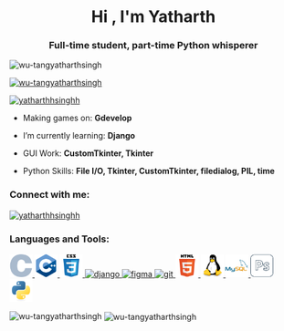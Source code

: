 <h1 align="center">Hi , I'm Yatharth</h1>
<h3 align="center">Full-time student, part-time Python whisperer</h3>

<p align="left"> <img src="https://komarev.com/ghpvc/?username=wu-tangyatharthsingh&label=Profile%20views&color=0e75b6&style=flat" alt="wu-tangyatharthsingh" /> </p>

<p align="left"> <a href="https://github.com/ryo-ma/github-profile-trophy"><img src="https://github-profile-trophy.vercel.app/?username=wu-tangyatharthsingh" alt="wu-tangyatharthsingh" /></a> </p>

<p align="left"> <a href="https://twitter.com/yatharthhsinghh" target="blank"><img src="https://img.shields.io/twitter/follow/yatharthhsinghh?logo=twitter&style=for-the-badge" alt="yatharthhsinghh" /></a> </p>

- Making games on: **Gdevelop**

- I’m currently learning: **Django**

- GUI Work: **CustomTkinter, Tkinter**

- Python Skills: **File I/O, Tkinter, CustomTkinter, filedialog, PIL, time**

<h3 align="left">Connect with me:</h3>
<p align="left">
<a href="https://twitter.com/yatharthhsinghh" target="blank"><img align="center" src="https://raw.githubusercontent.com/rahuldkjain/github-profile-readme-generator/master/src/images/icons/Social/twitter.svg" alt="yatharthhsinghh" height="30" width="40" /></a>
</p>

<h3 align="left">Languages and Tools:</h3>
<p align="left"> <a href="https://www.cprogramming.com/" target="_blank" rel="noreferrer"> <img src="https://raw.githubusercontent.com/devicons/devicon/master/icons/c/c-original.svg" alt="c" width="40" height="40"/> </a> <a href="https://www.w3schools.com/cpp/" target="_blank" rel="noreferrer"> <img src="https://raw.githubusercontent.com/devicons/devicon/master/icons/cplusplus/cplusplus-original.svg" alt="cplusplus" width="40" height="40"/> </a> <a href="https://www.w3schools.com/css/" target="_blank" rel="noreferrer"> <img src="https://raw.githubusercontent.com/devicons/devicon/master/icons/css3/css3-original-wordmark.svg" alt="css3" width="40" height="40"/> </a> <a href="https://www.djangoproject.com/" target="_blank" rel="noreferrer"> <img src="https://cdn.worldvectorlogo.com/logos/django.svg" alt="django" width="40" height="40"/> </a> <a href="https://www.figma.com/" target="_blank" rel="noreferrer"> <img src="https://www.vectorlogo.zone/logos/figma/figma-icon.svg" alt="figma" width="40" height="40"/> </a> <a href="https://git-scm.com/" target="_blank" rel="noreferrer"> <img src="https://www.vectorlogo.zone/logos/git-scm/git-scm-icon.svg" alt="git" width="40" height="40"/> </a> <a href="https://www.w3.org/html/" target="_blank" rel="noreferrer"> <img src="https://raw.githubusercontent.com/devicons/devicon/master/icons/html5/html5-original-wordmark.svg" alt="html5" width="40" height="40"/> </a> <a href="https://www.linux.org/" target="_blank" rel="noreferrer"> <img src="https://raw.githubusercontent.com/devicons/devicon/master/icons/linux/linux-original.svg" alt="linux" width="40" height="40"/> </a> <a href="https://www.mysql.com/" target="_blank" rel="noreferrer"> <img src="https://raw.githubusercontent.com/devicons/devicon/master/icons/mysql/mysql-original-wordmark.svg" alt="mysql" width="40" height="40"/> </a> <a href="https://www.photoshop.com/en" target="_blank" rel="noreferrer"> <img src="https://raw.githubusercontent.com/devicons/devicon/master/icons/photoshop/photoshop-line.svg" alt="photoshop" width="40" height="40"/> </a> <a href="https://www.python.org" target="_blank" rel="noreferrer"> <img src="https://raw.githubusercontent.com/devicons/devicon/master/icons/python/python-original.svg" alt="python" width="40" height="40"/> </a> </p>

<p><img align="left" src="https://github-readme-stats.vercel.app/api/top-langs?username=wu-tangyatharthsingh&show_icons=true&locale=en&layout=compact" alt="wu-tangyatharthsingh" /></p>

<p>&nbsp;<img align="center" src="https://github-readme-stats.vercel.app/api?username=wu-tangyatharthsingh&show_icons=true&locale=en" alt="wu-tangyatharthsingh" /></p>
